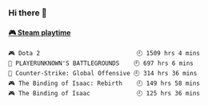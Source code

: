 ### Hi there 👋

<!-- steam-box start -->
#### <a href="https://gist.github.com/14533c16fc1440db3e01f655bd6a8970" target="_blank">🎮 Steam playtime</a>
```text
🎮 Dota 2                           🕘 1509 hrs 4 mins
🍳 PLAYERUNKNOWN'S BATTLEGROUNDS    🕘 697 hrs 6 mins
🔫 Counter-Strike: Global Offensive 🕘 314 hrs 36 mins
🎮 The Binding of Isaac: Rebirth    🕘 149 hrs 58 mins
🎮 The Binding of Isaac             🕘 125 hrs 36 mins
```
<!-- Powered by https://github.com/YouEclipse/steam-box . -->
<!-- steam-box end -->

<!--
**jadehare/jadehare** is a ✨ _special_ ✨ repository because its `README.md` (this file) appears on your GitHub profile.

Here are some ideas to get you started:

- 🔭 I’m currently working on ...
- 🌱 I’m currently learning ...
- 👯 I’m looking to collaborate on ...
- 🤔 I’m looking for help with ...
- 💬 Ask me about ...
- 📫 How to reach me: ...
- 😄 Pronouns: ...
- ⚡ Fun fact: ...
-->
